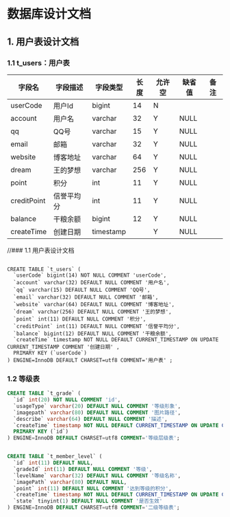 
# 数据库设计文档

## 1. 用户表设计文档

### 1.1 t_users：用户表
字段名 | 字段描述 | 字段类型 | 长度 | 允许空 | 缺省值 | 备注
------------- | ------------- | ------------- | ------------- | ------------- | ------------- | -------------
userCode|用户Id|bigint|14|N|
account|用户名|varchar|32|Y|NULL|
qq|QQ号|varchar|15|Y|NULL|
email|邮箱|varchar|32|Y|NULL|
website|博客地址|varchar|64|Y|NULL|
dream|王的梦想|varchar|256|Y|NULL|
point|积分|int|11|Y|NULL|
creditPoint|信誉平均分|int|11|Y|NULL|
balance|干粮余额|bigint|12|Y|NULL|
createTime|创建日期|timestamp||Y|NULL|



//### 1.1 用户表设计文档
```

CREATE TABLE `t_users` (
  `userCode` bigint(14) NOT NULL COMMENT 'userCode',
  `account` varchar(32) DEFAULT NULL COMMENT '用户名',
  `qq` varchar(15) DEFAULT NULL COMMENT 'QQ号',
  `email` varchar(32) DEFAULT NULL COMMENT '邮箱',
  `website` varchar(64) DEFAULT NULL COMMENT '博客地址',
  `dream` varchar(256) DEFAULT NULL COMMENT '王的梦想',
  `point` int(11) DEFAULT NULL COMMENT '积分',
  `creditPoint` int(11) DEFAULT NULL COMMENT '信誉平均分',
  `balance` bigint(12) DEFAULT NULL COMMENT '干粮余额',
  `createTime` timestamp NOT NULL DEFAULT CURRENT_TIMESTAMP ON UPDATE CURRENT_TIMESTAMP COMMENT '创建日期' ,
  PRIMARY KEY (`userCode`)
) ENGINE=InnoDB DEFAULT CHARSET=utf8 COMMENT='用户表' ;

```
### 1.2 等级表
```sql
CREATE TABLE `t_grade` (
  `id` int(20) NOT NULL COMMENT 'id',
  `usageType` varchar(20) DEFAULT NULL COMMENT '等级形象',
  `imagepath` varchar(80) DEFAULT NULL COMMENT '图片路径',
  `describe` varchar(64) DEFAULT NULL COMMENT '描述',
  `createTime` timestamp NOT NULL DEFAULT CURRENT_TIMESTAMP ON UPDATE CURRENT_TIMESTAMP COMMENT '创建日期',
  PRIMARY KEY (`id`)
) ENGINE=InnoDB DEFAULT CHARSET=utf8 COMMENT='等级层级表';


CREATE TABLE `t_member_level` (
  `id` int(11) DEFAULT NULL,
  `gradeId` int(11) DEFAULT NULL COMMENT '等级',
  `levelName` varchar(32) DEFAULT NULL COMMENT '等级名称',
  `imagePath` varchar(80) DEFAULT NULL,
  `point` int(11) DEFAULT NULL COMMENT '达到等级的积分',
  `createTime` timestamp NOT NULL DEFAULT CURRENT_TIMESTAMP ON UPDATE CURRENT_TIMESTAMP COMMENT '创建日期',
  `state` tinyint(1) DEFAULT NULL COMMENT '是否生效'
) ENGINE=InnoDB DEFAULT CHARSET=utf8 COMMENT='二级等级表';

```
